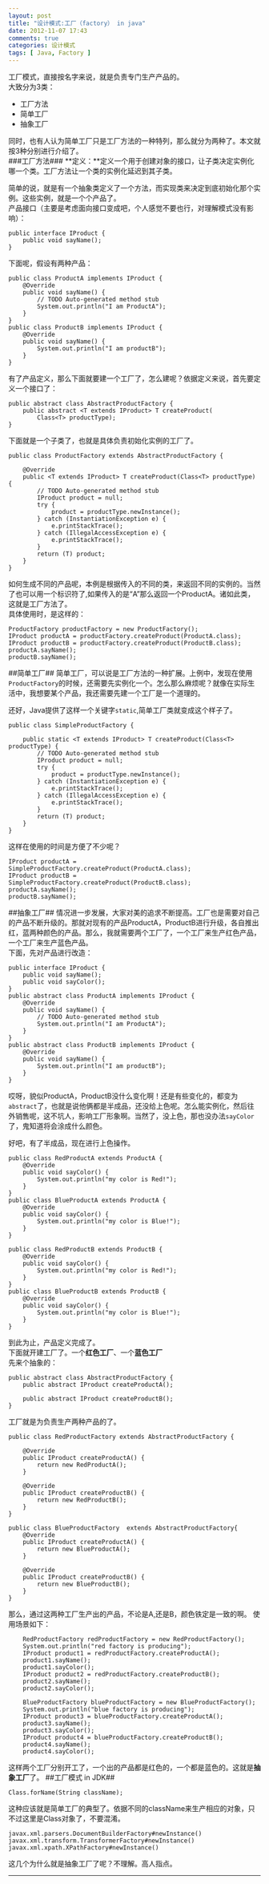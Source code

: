 ```yaml
---
layout: post
title: "设计模式:工厂（factory） in java"
date: 2012-11-07 17:43
comments: true
categories: 设计模式
tags: [ Java, Factory ]
---
```

工厂模式，直接按名字来说，就是负责专门生产产品的。   
大致分为3类： 

* 工厂方法
* 简单工厂
* 抽象工厂

同时，也有人认为简单工厂只是工厂方法的一种特列，那么就分为两种了。本文就按3种分别进行介绍了。   
###工厂方法###
**定义：**定义一个用于创建对象的接口，让子类决定实例化哪一个类。工厂方法让一个类的实例化延迟到其子类。  
<!--more-->
简单的说，就是有一个抽象类定义了一个方法，而实现类来决定到底初始化那个实例。这些实例，就是一个个产品了。   
产品接口（主要是考虑面向接口变成吧，个人感觉不要也行，对理解模式没有影响）：   

	public interface IProduct {
		public void sayName();
	}
下面呢，假设有两种产品：
	
	public class ProductA implements IProduct {
		@Override
		public void sayName() {
			// TODO Auto-generated method stub
			System.out.println("I am ProductA");
		}
	}
	public class ProductB implements IProduct {
		@Override
		public void sayName() {
			System.out.println("I am productB");
		}
	}
有了产品定义，那么下面就要建一个工厂了，怎么建呢？依据定义来说，首先要定义一个接口了：   

	public abstract class AbstractProductFactory {
		public abstract <T extends IProduct> T createProduct(
			Class<T> productType);
	}
下面就是一个子类了，也就是具体负责初始化实例的工厂了。

	public class ProductFactory extends AbstractProductFactory {

		@Override
		public <T extends IProduct> T createProduct(Class<T> productType) {
			// TODO Auto-generated method stub
			IProduct product = null;
			try {
				product = productType.newInstance();
			} catch (InstantiationException e) {
				e.printStackTrace();
			} catch (IllegalAccessException e) {
				e.printStackTrace();
			}
			return (T) product;
		}
	}
如何生成不同的产品呢，本例是根据传入的不同的类，来返回不同的实例的。当然了也可以用一个标识符了,如果传入的是“A”那么返回一个ProductA。诸如此类，这就是工厂方法了。  
具体使用时，是这样的：   

	ProductFactory productFactory = new ProductFactory();
	IProduct productA = productFactory.createProduct(ProductA.class);
	IProduct productB = productFactory.createProduct(ProductB.class);
	productA.sayName();
	productB.sayName();

##简单工厂##
简单工厂，可以说是工厂方法的一种扩展。上例中，发现在使用`ProductFactory`的时候，还需要先实例化一个。怎么那么麻烦呢？就像在实际生活中，我想要某个产品，我还需要先建一个工厂是一个道理的。   

还好，Java提供了这样一个关键字`static`,简单工厂类就变成这个样子了。

	public class SimpleProductFactory {

		public static <T extends IProduct> T createProduct(Class<T> productType) {
			// TODO Auto-generated method stub
			IProduct product = null;
			try {
				product = productType.newInstance();
			} catch (InstantiationException e) {
				e.printStackTrace();
			} catch (IllegalAccessException e) {
				e.printStackTrace();
			}
			return (T) product;
		}
	}
这样在使用的时间是方便了不少呢？

	IProduct productA = SimpleProductFactory.createProduct(ProductA.class);
	IProduct productB = SimpleProductFactory.createProduct(ProductB.class);
	productA.sayName();
	productB.sayName();
##抽象工厂##
情况进一步发展，大家对美的追求不断提高。工厂也是需要对自己的产品不断升级的。那就对现有的产品ProductA，ProductB进行升级，各自推出红，蓝两种颜色的产品。那么，我就需要两个工厂了，一个工厂来生产红色产品，一个工厂来生产蓝色产品。   
下面，先对产品进行改造：  

	public interface IProduct {
		public void sayName();
		public void sayColor();
	}
	public abstract class ProductA implements IProduct {
		@Override
		public void sayName() {
			// TODO Auto-generated method stub
			System.out.println("I am ProductA");
		}
	}
	public abstract class ProductB implements IProduct {
		@Override
		public void sayName() {
			System.out.println("I am productB");
		}
	}
哎呀，貌似ProductA，ProductB没什么变化啊！还是有些变化的，都变为`abstract`了，也就是说他俩都是半成品，还没给上色呢。怎么能实例化，然后往外销售呢，这不坑人，影响工厂形象啊。当然了，没上色，那也没办法`sayColor`了，鬼知道将会涂成什么颜色。   

好吧，有了半成品，现在进行上色操作。  

	public class RedProductA extends ProductA {
		@Override
		public void sayColor() {
			System.out.println("my color is Red!");
		}
	}
	public class BlueProductA extends ProductA {
		@Override
		public void sayColor() {
			System.out.println("my color is Blue!");
		}
	}
	
	public class RedProductB extends ProductB {
		@Override
		public void sayColor() {
			System.out.println("my color is Red!");
		}
	}
	public class BlueProductB extends ProductB {
		@Override
		public void sayColor() {
			System.out.println("my color is Blue!");
		}
	}
到此为止，产品定义完成了。    
下面就开建工厂了。一个**红色工厂**、一个**蓝色工厂**   
先来个抽象的：   
	
	public abstract class AbstractProductFactory {
		public abstract IProduct createProductA();

		public abstract IProduct createProductB();
	}
工厂就是为负责生产两种产品的了。

	public class RedProductFactory extends AbstractProductFactory {

		@Override
		public IProduct createProductA() {
			return new RedProductA();
		}

		@Override
		public IProduct createProductB() {
			return new RedProductB();
		}
	}

	public class BlueProductFactory  extends AbstractProductFactory{
		@Override
		public IProduct createProductA() {
			return new BlueProductA();
		}

		@Override
		public IProduct createProductB() {
			return new BlueProductB();
		}
	}
那么，通过这两种工厂生产出的产品，不论是A,还是B，颜色铁定是一致的啊。
使用场景如下：  

		RedProductFactory redProductFactory = new RedProductFactory();
		System.out.println("red factory is producing");
		IProduct product1 = redProductFactory.createProductA();
		product1.sayName();
		product1.sayColor();
		IProduct product2 = redProductFactory.createProductB();
		product2.sayName();
		product2.sayColor();
		
		BlueProductFactory blueProductFactory = new BlueProductFactory();
		System.out.println("blue factory is producing");
		IProduct product3 = blueProductFactory.createProductA();
		product3.sayName();
		product3.sayColor();
		IProduct product4 = blueProductFactory.createProductB();
		product4.sayName();
		product4.sayColor();

这样两个工厂分别开工了，一个出的产品都是红色的，一个都是蓝色的。这就是**抽象工厂**了。
##工厂模式 in JDK##


	Class.forName(String className);   

这种应该就是简单工厂的典型了。依据不同的className来生产相应的对象，只不过这里是Class对象了，不要混淆。

	javax.xml.parsers.DocumentBuilderFactory#newInstance()
	javax.xml.transform.TransformerFactory#newInstance()
	javax.xml.xpath.XPathFactory#newInstance()
这几个为什么就是抽象工厂了呢？不理解。高人指点。

---